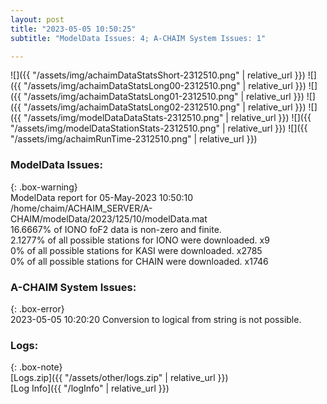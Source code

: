 ```yaml
---
layout: post
title: "2023-05-05 10:50:25"
subtitle: "ModelData Issues: 4; A-CHAIM System Issues: 1"

---
```


![]({{ "/assets/img/achaimDataStatsShort-2312510.png" | relative_url }})
![]({{ "/assets/img/achaimDataStatsLong00-2312510.png" | relative_url }})
![]({{ "/assets/img/achaimDataStatsLong01-2312510.png" | relative_url }})
![]({{ "/assets/img/achaimDataStatsLong02-2312510.png" | relative_url }})
![]({{ "/assets/img/modelDataDataStats-2312510.png" | relative_url }})
![]({{ "/assets/img/modelDataStationStats-2312510.png" | relative_url }})
![]({{ "/assets/img/achaimRunTime-2312510.png" | relative_url }})


### ModelData Issues:  
  
{: .box-warning}  
 ModelData report for 05-May-2023 10:50:10   
 /home/chaim/ACHAIM_SERVER/A-CHAIM/modelData/2023/125/10/modelData.mat   
 16.6667% of IONO foF2 data is non-zero and finite.   
 2.1277% of all possible stations for IONO were downloaded. x9   
 0% of all possible stations for KASI were downloaded. x2785   
 0% of all possible stations for CHAIN were downloaded. x1746   
  
### A-CHAIM System Issues:  
  
{: .box-error}  
2023-05-05 10:20:20 Conversion to logical from string is not possible.  

### Logs:  
  
{: .box-note}  
[Logs.zip]({{ "/assets/other/logs.zip" | relative_url }})  
[Log Info]({{ "/logInfo" | relative_url }})  
